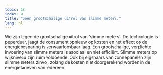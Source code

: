 ```yaml
---
topic: 18
index: 9
title: "Geen grootschalige uitrol van slimme meters."
lang: nl
---
```

We zijn tegen de grootschalige uitrol van 'slimme meters'. De technologie is
peperduur, jaagt de consument opnieuw op kosten en het effect op de
energiebesparing is verwaarloosbaar laag. Een grootschalige, verplichte
invoering van slimme meters is asociaal en niet efficiënt. Slimme meters op
wijkniveau zijn ruim voldoende. Ook bij eigenaars van zonnepanelen zijn slimme
meters zinvol, zolang de kosten niet doorgerekend worden in de energietarieven
van iedereen.
